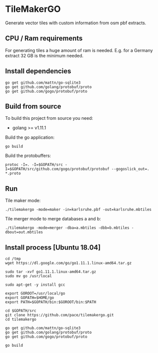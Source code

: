 # TileMakerGO

Generate vector tiles with custom information from osm pbf extracts. 

## CPU / Ram requirements

For generating tiles a huge amount of ram is needed. E.g. for a Germany extract 32 GB is the minimum needed. 

## Install dependencies 

```
go get github.com/mattn/go-sqlite3
go get github.com/golang/protobuf/proto
go get github.com/gogo/protobuf/proto

```

## Build from source

To build this project from source you need:
* golang >= v1.11.1 

Build the go application:
```
go build
```

Build the protobuffers:
```
protoc -I=. -I=$GOPATH/src -I=$GOPATH/src/github.com/gogo/protobuf/protobuf --gogoslick_out=. *.proto
```

## Run

Tile maker mode:

```
./tilemakergo -mode=maker -in=karlsruhe.pbf -out=karlsruhe.mbtiles
```

Tile merger mode to merge databases a and b:

```
./tilemakergo -mode=merger -dba=a.mbtiles -dbb=b.mbtiles -dbout=out.mbtiles
```

## Install process [Ubuntu 18.04]

```
cd /tmp
wget https://dl.google.com/go/go1.11.1.linux-amd64.tar.gz

sudo tar -xvf go1.11.1.linux-amd64.tar.gz
sudo mv go /usr/local

sudo apt-get -y install gcc

export GOROOT=/usr/local/go
export GOPATH=$HOME/go
export PATH=$GOPATH/bin:$GOROOT/bin:$PATH

cd $GOPATH/src
git clone https://github.com/pace/tilemakergo.git
cd tilemakergo

go get github.com/mattn/go-sqlite3
go get github.com/golang/protobuf/proto
go get github.com/gogo/protobuf/proto

go build
```

